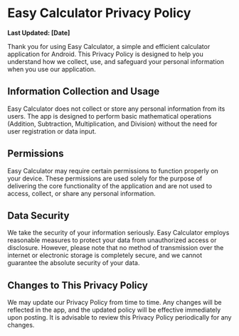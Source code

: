 # Easy Calculator Privacy Policy

**Last Updated: [Date]**

Thank you for using Easy Calculator, a simple and efficient calculator application for Android. This Privacy Policy is designed to help you understand how we collect, use, and safeguard your personal information when you use our application.

## Information Collection and Usage

Easy Calculator does not collect or store any personal information from its users. The app is designed to perform basic mathematical operations (Addition, Subtraction, Multiplication, and Division) without the need for user registration or data input.

## Permissions

Easy Calculator may require certain permissions to function properly on your device. These permissions are used solely for the purpose of delivering the core functionality of the application and are not used to access, collect, or share any personal information.

## Data Security

We take the security of your information seriously. Easy Calculator employs reasonable measures to protect your data from unauthorized access or disclosure. However, please note that no method of transmission over the internet or electronic storage is completely secure, and we cannot guarantee the absolute security of your data.

## Changes to This Privacy Policy

We may update our Privacy Policy from time to time. Any changes will be reflected in the app, and the updated policy will be effective immediately upon posting. It is advisable to review this Privacy Policy periodically for any changes.
